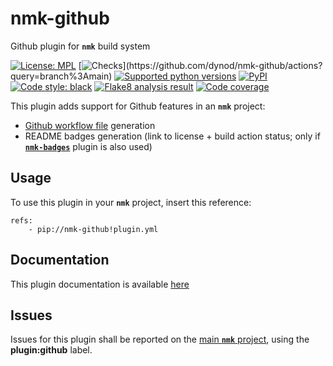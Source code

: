 # nmk-github
Github plugin for **`nmk`** build system

<!-- NMK-BADGES-BEGIN -->
[![License: MPL](https://img.shields.io/github/license/dynod/nmk-github)](https://github.com/dynod/nmk-github/blob/main/LICENSE)
[![Checks](https://img.shields.io/github/actions/workflow/status/dynod/nmk-github/build.yml?branch=main&label=build%20%26%20u.t.)](https://github.com/dynod/nmk-github/actions?query=branch%3Amain)
[![Supported python versions](https://img.shields.io/badge/python-3.8%20--%203.11-blue)](https://www.python.org/)
[![PyPI](https://img.shields.io/pypi/v/nmk-github)](https://pypi.org/project/nmk-github/)
[![Code style: black](https://img.shields.io/badge/code%20style-black-000000.svg)](https://github.com/psf/black)
[![Flake8 analysis result](https://img.shields.io/badge/flake8-0-green)](https://flake8.pycqa.org/)
[![Code coverage](https://img.shields.io/codecov/c/github/dynod/nmk-github)](https://app.codecov.io/gh/dynod/nmk-github)
<!-- NMK-BADGES-END -->

This plugin adds support for Github features in an **`nmk`** project:
* [Github workflow file](https://docs.github.com/en/actions/using-workflows/workflow-syntax-for-github-actions) generation
* README badges generation (link to license + build action status; only if [**`nmk-badges`**](https://github.com/dynod/nmk-badges) plugin is also used)

## Usage

To use this plugin in your **`nmk`** project, insert this reference:
```
refs:
    - pip://nmk-github!plugin.yml
```

## Documentation

This plugin documentation is available [here](https://github.com/dynod/nmk/wiki/nmk-github-plugin)

## Issues

Issues for this plugin shall be reported on the [main  **`nmk`** project](https://github.com/dynod/nmk/issues), using the **plugin:github** label.
